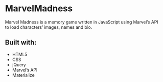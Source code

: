 # MarvelMadness
Marvel Madness is a memory game written in JavaScript using Marvel’s API to load characters’ images, names and bio.

## Built with:
* HTML5
* CSS
* jQuery
* Marvel’s API
* Materialize
